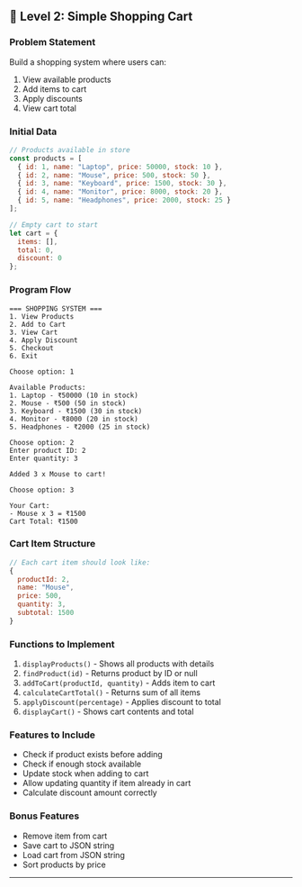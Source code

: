 ## 📗 Level 2: Simple Shopping Cart

### Problem Statement
Build a shopping system where users can:
1. View available products
2. Add items to cart
3. Apply discounts
4. View cart total

### Initial Data
```javascript
// Products available in store
const products = [
  { id: 1, name: "Laptop", price: 50000, stock: 10 },
  { id: 2, name: "Mouse", price: 500, stock: 50 },
  { id: 3, name: "Keyboard", price: 1500, stock: 30 },
  { id: 4, name: "Monitor", price: 8000, stock: 20 },
  { id: 5, name: "Headphones", price: 2000, stock: 25 }
];

// Empty cart to start
let cart = {
  items: [],
  total: 0,
  discount: 0
};
```

### Program Flow
```
=== SHOPPING SYSTEM ===
1. View Products
2. Add to Cart
3. View Cart
4. Apply Discount
5. Checkout
6. Exit

Choose option: 1

Available Products:
1. Laptop - ₹50000 (10 in stock)
2. Mouse - ₹500 (50 in stock)
3. Keyboard - ₹1500 (30 in stock)
4. Monitor - ₹8000 (20 in stock)
5. Headphones - ₹2000 (25 in stock)

Choose option: 2
Enter product ID: 2
Enter quantity: 3

Added 3 x Mouse to cart!

Choose option: 3

Your Cart:
- Mouse x 3 = ₹1500
Cart Total: ₹1500
```

### Cart Item Structure
```javascript
// Each cart item should look like:
{
  productId: 2,
  name: "Mouse",
  price: 500,
  quantity: 3,
  subtotal: 1500
}
```

### Functions to Implement
1. `displayProducts()` - Shows all products with details
2. `findProduct(id)` - Returns product by ID or null
3. `addToCart(productId, quantity)` - Adds item to cart
4. `calculateCartTotal()` - Returns sum of all items
5. `applyDiscount(percentage)` - Applies discount to total
6. `displayCart()` - Shows cart contents and total

### Features to Include
- Check if product exists before adding
- Check if enough stock available
- Update stock when adding to cart
- Allow updating quantity if item already in cart
- Calculate discount amount correctly

### Bonus Features
- Remove item from cart
- Save cart to JSON string
- Load cart from JSON string
- Sort products by price

---